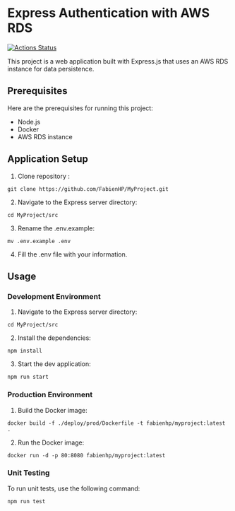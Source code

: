 # Express Authentication with AWS RDS

[![Actions Status](https://github.com/fabienhp/myproject/workflows/YourWorkflowName/badge.svg)](https://github.com/fabienhp/myproject/actions)

This project is a web application built with Express.js that uses an AWS RDS instance for data persistence.

## Prerequisites

Here are the prerequisites for running this project:

- Node.js
- Docker
- AWS RDS instance

## Application Setup

1. Clone repository :

```shell
git clone https://github.com/FabienHP/MyProject.git
```

2. Navigate to the Express server directory:

```shell
cd MyProject/src
```

3. Rename the .env.example:

```shell
mv .env.example .env
```

4. Fill the .env file with your information.

## Usage

### Development Environment

1. Navigate to the Express server directory:

```shell
cd MyProject/src
```

2. Install the dependencies:

```shell
npm install
```

3. Start the dev application:

```shell
npm run start

```

### Production Environment

1. Build the Docker image:

```shell
docker build -f ./deploy/prod/Dockerfile -t fabienhp/myproject:latest .
```

2. Run the Docker image:

```shell
docker run -d -p 80:8080 fabienhp/myproject:latest
```

### Unit Testing

To run unit tests, use the following command:

```shell
npm run test
```
